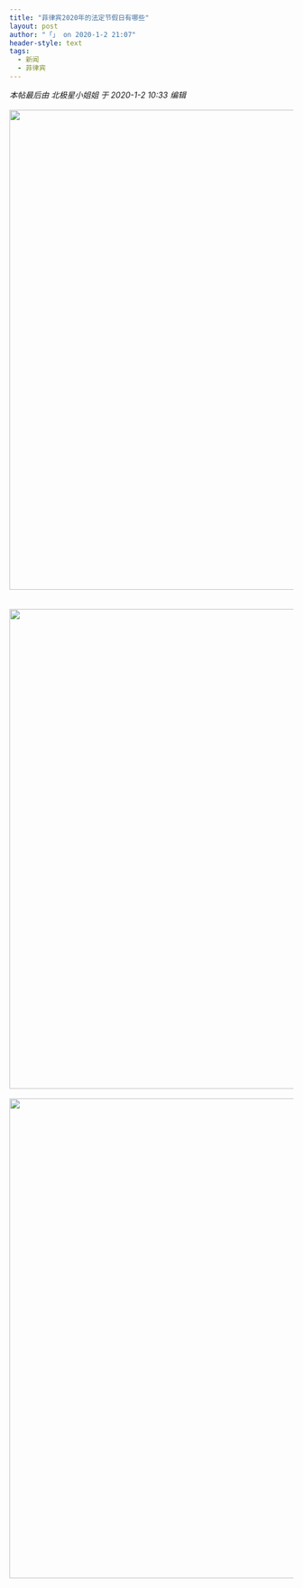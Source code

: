 ```yaml
---
title: "菲律宾2020年的法定节假日有哪些"
layout: post
author: "「」 on 2020-1-2 21:07"
header-style: text
tags:
  - 新闻
  - 菲律宾
---
```


<head></head>
<body>
 <i class="pstatus"> 本帖最后由 北极星小姐姐 于 2020-1-2 10:33 编辑 </i>
 <br> 
 <br> 
 <div align="center"> 
  <ignore_js_op> 
   <img aid="1324592" src="https://bbs.boniu123.cc/data/attachment/forum/202001/02/102936m50u0707088swb99.png" zoomfile="data/attachment/forum/202001/02/102936m50u0707088swb99.png" file="data/attachment/forum/202001/02/102936m50u0707088swb99.png" width="850" inpost="1"> 
   <div class="tip tip_4 aimg_tip" id="aimg_1324592_menu" style="position: absolute; display: none" disautofocus="true"> 
    <div class="xs0"> 
     <p><strong>QQ图片20200102102832.png</strong> <em class="xg1">(80.2 KB, 下载次数: 0)</em></p> 
     <p> <a href="forum.php?mod=attachment&amp;aid=MTMyNDU5Mnw0YjBkYjRkOHwxNTc4MDU3Mjg3fDB8NTQ1MzY3&amp;nothumb=yes" target="_blank">下载附件</a> &nbsp;<a href="javascript:;" onclick="showWindow(this.id, this.getAttribute('url'), 'get', 0);" id="savephoto_1324592" url="home.php?mod=spacecp&amp;ac=album&amp;op=saveforumphoto&amp;aid=1324592&amp;handlekey=savephoto_1324592">保存到相册</a> </p> 
     <p class="xg1 y"><span title="2020-1-2 10:29">昨天&nbsp;10:29</span> 上传</p> 
    </div> 
    <div class="tip_horn"></div> 
   </div> 
  </ignore_js_op> 
 </div>
 <br> 
 <br> 
 <div align="center"> 
  <ignore_js_op> 
   <img aid="1324593" src="https://bbs.boniu123.cc/data/attachment/forum/202001/02/102936ztoad2uyohtvkula.png" zoomfile="data/attachment/forum/202001/02/102936ztoad2uyohtvkula.png" file="data/attachment/forum/202001/02/102936ztoad2uyohtvkula.png" width="850" inpost="1"> 
   <div class="tip tip_4 aimg_tip" id="aimg_1324593_menu" style="position: absolute; display: none" disautofocus="true"> 
    <div class="xs0"> 
     <p><strong>QQ图片20200102102837.png</strong> <em class="xg1">(88.87 KB, 下载次数: 0)</em></p> 
     <p> <a href="forum.php?mod=attachment&amp;aid=MTMyNDU5M3xmN2M5NTMxY3wxNTc4MDU3Mjg3fDB8NTQ1MzY3&amp;nothumb=yes" target="_blank">下载附件</a> &nbsp;<a href="javascript:;" onclick="showWindow(this.id, this.getAttribute('url'), 'get', 0);" id="savephoto_1324593" url="home.php?mod=spacecp&amp;ac=album&amp;op=saveforumphoto&amp;aid=1324593&amp;handlekey=savephoto_1324593">保存到相册</a> </p> 
     <p class="xg1 y"><span title="2020-1-2 10:29">昨天&nbsp;10:29</span> 上传</p> 
    </div> 
    <div class="tip_horn"></div> 
   </div> 
  </ignore_js_op> 
 </div>
 <br> 
 <div align="center"> 
  <ignore_js_op> 
   <img aid="1324595" src="https://bbs.boniu123.cc/data/attachment/forum/202001/02/103139p5yk6r9dtrthy8p8.png" zoomfile="data/attachment/forum/202001/02/103139p5yk6r9dtrthy8p8.png" file="data/attachment/forum/202001/02/103139p5yk6r9dtrthy8p8.png" width="850" inpost="1"> 
   <div class="tip tip_4 aimg_tip" id="aimg_1324595_menu" style="position: absolute; display: none" disautofocus="true"> 
    <div class="xs0"> 
     <p><strong>QQ图片20200102103125.png</strong> <em class="xg1">(86.13 KB, 下载次数: 0)</em></p> 
     <p> <a href="forum.php?mod=attachment&amp;aid=MTMyNDU5NXwwYTg3NzZhZnwxNTc4MDU3Mjg3fDB8NTQ1MzY3&amp;nothumb=yes" target="_blank">下载附件</a> &nbsp;<a href="javascript:;" onclick="showWindow(this.id, this.getAttribute('url'), 'get', 0);" id="savephoto_1324595" url="home.php?mod=spacecp&amp;ac=album&amp;op=saveforumphoto&amp;aid=1324595&amp;handlekey=savephoto_1324595">保存到相册</a> </p> 
     <p class="xg1 y"><span title="2020-1-2 10:31">昨天&nbsp;10:31</span> 上传</p> 
    </div> 
    <div class="tip_horn"></div> 
   </div> 
  </ignore_js_op> 
 </div>
 <br>
</body>


